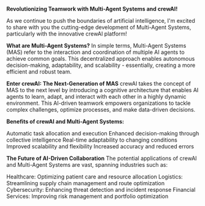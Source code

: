 **Revolutionizing Teamwork with Multi-Agent Systems and crewAI!**

As we continue to push the boundaries of artificial intelligence, I'm excited to share with you the cutting-edge development of Multi-Agent Systems, particularly with the innovative crewAI platform!

**What are Multi-Agent Systems?**
In simple terms, Multi-Agent Systems (MAS) refer to the interaction and coordination of multiple AI agents to achieve common goals. This decentralized approach enables autonomous decision-making, adaptability, and scalability - essentially, creating a more efficient and robust team.

**Enter crewAI: The Next-Generation of MAS**
crewAI takes the concept of MAS to the next level by introducing a cognitive architecture that enables AI agents to learn, adapt, and interact with each other in a highly dynamic environment. This AI-driven teamwork empowers organizations to tackle complex challenges, optimize processes, and make data-driven decisions.

**Benefits of crewAI and Multi-Agent Systems:**

 Automatic task allocation and execution
 Enhanced decision-making through collective intelligence
 Real-time adaptability to changing conditions
 Improved scalability and flexibility
 Increased accuracy and reduced errors

**The Future of AI-Driven Collaboration**
The potential applications of crewAI and Multi-Agent Systems are vast, spanning industries such as:

 Healthcare: Optimizing patient care and resource allocation
 Logistics: Streamlining supply chain management and route optimization
 Cybersecurity: Enhancing threat detection and incident response
 Financial Services: Improving risk management and portfolio optimization
